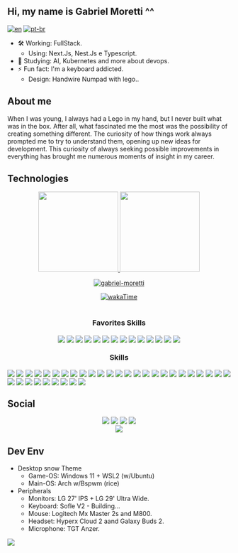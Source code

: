 ## Hi, my name is Gabriel Moretti ^^
[![en](https://img.shields.io/badge/Language-en-informational.svg)]()
[![pt-br](https://img.shields.io/badge/Language-pt--br-yellowgreen.svg)](README.pt-br.md)
- 🛠️ Working: FullStack.
  - Using: Next.Js, Nest.Js e Typescript.
- 🌱 Studying: AI, Kubernetes and more about devops.
- ⚡ Fun fact: I'm a keyboard addicted.
  - Design: Handwire Numpad with lego..


## About me
When I was young, I always had a Lego in my hand, but I never built what was in the box. After all, what fascinated me the most was the possibility of creating something different. The curiosity of how things work always prompted me to try to understand them, opening up new ideas for development. This curiosity of always seeking possible improvements in everything has brought me numerous moments of insight in my career.

## Technologies
<div align="center"> 
  <a href="https://github.com/gabriel-moretti">
    <img height="180em" src="https://github-readme-stats.vercel.app/api?username=Gabriel-Moretti&show_icons=true&theme=outrun&include_all_commits=true&count_private=true"/>
    <img height="180em" src="https://github-readme-stats.vercel.app/api/top-langs/?username=Gabriel-Moretti&layout=compact&langs_count=7&theme=outrun"/>
    <p><img align="center" src="https://github-readme-streak-stats.herokuapp.com?user=gabriel-moretti&theme=outrun&mode=weekly" alt="gabriel-moretti" /></p>
    <!-- <p><img align="center" src="https://github-readme-stats.vercel.app/api/wakatime?username=cb76e4c3-c5d4-4e10-b37f-6c129a34be9d" alt="gabriel_moretti" /></p> -->
  <a/>
  <a href="https://wakatime.com/@cb76e4c3-c5d4-4e10-b37f-6c129a34be9d">
    <img align="center" alt="wakaTime"src="https://wakatime.com/badge/user/cb76e4c3-c5d4-4e10-b37f-6c129a34be9d.svg">
  </a>
</div>
<div style="display: inline_block" align="center"><br>
  <h3>Favorites Skills</h3>
    <img align="center" src="https://img.shields.io/badge/html5-%23E34F26.svg?style=for-the-badge&logo=html5&logoColor=white" > 
    <img align="center" src="https://img.shields.io/badge/css3-%231572B6.svg?style=for-the-badge&logo=css3&logoColor=white" > 
    <img align="center" src="https://img.shields.io/badge/tailwindcss-%2338B2AC.svg?style=for-the-badge&logo=tailwind-css&logoColor=white" > 
    <img align="center" src="https://img.shields.io/badge/javascript-%23323330.svg?style=for-the-badge&logo=javascript&logoColor=%23F7DF1E" > 
    <img align="center" src="https://img.shields.io/badge/typescript-%23007ACC.svg?style=for-the-badge&logo=typescript&logoColor=white" > 
    <img align="center" src="https://img.shields.io/badge/Next-black?style=for-the-badge&logo=next.js&logoColor=white" > 
    <img align="center" src="https://img.shields.io/badge/react-%2320232a.svg?style=for-the-badge&logo=react&logoColor=%2361DAFB" > 
    <img align="center" src="https://img.shields.io/badge/react_native-%2320232a.svg?style=for-the-badge&logo=react&logoColor=%2361DAFB" > 
    <img align="center" src="https://img.shields.io/badge/svelte-%23f1413d.svg?style=for-the-badge&logo=svelte&logoColor=white" > 
    <img align="center" src="https://img.shields.io/badge/figma-%23F24E1E.svg?style=for-the-badge&logo=figma&logoColor=white" > 
    <img align="center" src="https://img.shields.io/badge/markdown-%23000000.svg?style=for-the-badge&logo=markdown&logoColor=white" >
    <img align="center" src="https://img.shields.io/badge/Notion-%23000000.svg?style=for-the-badge&logo=notion&logoColor=white" >
    <img align="center" src="https://img.shields.io/badge/Trello-%23026AA7.svg?style=for-the-badge&logo=Trello&logoColor=white" >
    <img align="center" src="https://img.shields.io/badge/Insomnia-black?style=for-the-badge&logo=insomnia&logoColor=5849BE" > 
  <h3>Skills</h3> 
    <div align="justify"> 
    <img align="center" src="https://img.shields.io/badge/c-%2300599C.svg?style=for-the-badge&logo=c&logoColor=white" > 
    <img align="center" src="https://img.shields.io/badge/python-3670A0?style=for-the-badge&logo=python&logoColor=ffdd54" > 
    <img align="center" src="https://img.shields.io/badge/AWS-%23FF9900.svg?style=for-the-badge&logo=amazon-aws&logoColor=white" > 
    <img align="center" src="https://img.shields.io/badge/vercel-%23000000.svg?style=for-the-badge&logo=vercel&logoColor=white" > 
    <img align="center" src="https://img.shields.io/badge/Anaconda-%2344A833.svg?style=for-the-badge&logo=anaconda&logoColor=white" > 
    <img align="center" src="https://img.shields.io/badge/-AntDesign-%230170FE?style=for-the-badge&logo=ant-design&logoColor=white" > 
    <img align="center" src="https://img.shields.io/badge/bootstrap-%23563D7C.svg?style=for-the-badge&logo=bootstrap&logoColor=white" > 
    <img align="center" src="https://img.shields.io/badge/chakra-%234ED1C5.svg?style=for-the-badge&logo=chakraui&logoColor=white" > 
    <img align="center" src="https://img.shields.io/badge/chart.js-F5788D.svg?style=for-the-badge&logo=chart.js&logoColor=white" > 
    <img align="center" src="https://img.shields.io/badge/express.js-%23404d59.svg?style=for-the-badge&logo=express&logoColor=%2361DAFB" > 
    <img align="center" src="https://img.shields.io/badge/JWT-black?style=for-the-badge&logo=JSON%20web%20tokens" > 
    <img align="center" src="https://img.shields.io/badge/NPM-%23000000.svg?style=for-the-badge&logo=npm&logoColor=white" > 
    <img align="center" src="https://img.shields.io/badge/node.js-6DA55F?style=for-the-badge&logo=node.js&logoColor=white" > 
    <img align="center" src="https://img.shields.io/badge/React_Router-CA4245?style=for-the-badge&logo=react-router&logoColor=white" > 
    <img align="center" src="https://img.shields.io/badge/SASS-hotpink.svg?style=for-the-badge&logo=SASS&logoColor=white" > 
    <img align="center" src="https://img.shields.io/badge/yarn-%232C8EBB.svg?style=for-the-badge&logo=yarn&logoColor=white" > 
    <img align="center" src="https://img.shields.io/badge/apache-%23D42029.svg?style=for-the-badge&logo=apache&logoColor=white" > 
    <img align="center" src="https://img.shields.io/badge/nginx-%23009639.svg?style=for-the-badge&logo=nginx&logoColor=white" > 
    <img align="center" src="https://img.shields.io/badge/MariaDB-003545?style=for-the-badge&logo=mariadb&logoColor=white" > 
    <img align="center" src="https://img.shields.io/badge/Microsoft%20SQL%20Sever-CC2927?style=for-the-badge&logo=microsoft%20sql%20server&logoColor=white" > 
    <img align="center" src="https://img.shields.io/badge/MongoDB-%234ea94b.svg?style=for-the-badge&logo=mongodb&logoColor=white" > 
    <img align="center" src="https://img.shields.io/badge/mysql-%2300f.svg?style=for-the-badge&logo=mysql&logoColor=white" > 
    <img align="center" src="https://img.shields.io/badge/postgres-%23316192.svg?style=for-the-badge&logo=postgresql&logoColor=white" > 
    <img align="center" src="https://img.shields.io/badge/Adobe%20After%20Effects-9999FF.svg?style=for-the-badge&logo=Adobe%20After%20Effects&logoColor=white" > 
    <img align="center" src="https://img.shields.io/badge/Adobe%20Lightroom-31A8FF.svg?style=for-the-badge&logo=Adobe%20Lightroom&logoColor=white" > 
    <img align="center" src="https://img.shields.io/badge/adobephotoshop-%2331A8FF.svg?style=for-the-badge&logo=adobephotoshop&logoColor=white" > 
    <img align="center" src="https://img.shields.io/badge/Adobe%20Premiere%20Pro-9999FF.svg?style=for-the-badge&logo=Adobe%20Premiere%20Pro&logoColor=white" >   
    <img align="center" src="https://img.shields.io/badge/pandas-%23150458.svg?style=for-the-badge&logo=pandas&logoColor=white" > 
    <img align="center" src="https://img.shields.io/badge/Linux-FCC624?style=for-the-badge&logo=linux&logoColor=black" > 
    <img align="center" src="https://img.shields.io/badge/-Arduino-00979D?style=for-the-badge&logo=Arduino&logoColor=white" > 
    <img align="center" src="https://img.shields.io/badge/docker-%230db7ed.svg?style=for-the-badge&logo=docker&logoColor=white" > 
    <img align="center" src="https://img.shields.io/badge/ESLint-4B3263?style=for-the-badge&logo=eslint&logoColor=white" > 
    <img align="center" src="https://img.shields.io/badge/Postman-FF6C37?style=for-the-badge&logo=postman&logoColor=white" > 
    <img align="center" src="https://img.shields.io/badge/-Swagger-%23Clojure?style=for-the-badge&logo=swagger&logoColor=white" > 
  </div>
</div>

## Social
<div align="center"> 
  <a href="https://www.instagram.com/gabriel_moretti/" target="_blank"><img src="https://img.shields.io/badge/-Instagram-%23E4405F?style=for-the-badge&logo=instagram&logoColor=white" target="_blank"></a>
  <a href = "mailto:gabrielmjorge@hotmail.com"><img src="https://img.shields.io/badge/-E Mail-%23333?style=for-the-badge&logo=minutemailer&logoColor=white" target="_blank"></a>
  <a href="www.linkedin.com/in/gabriel-moretti-br" target="_blank"><img src="https://img.shields.io/badge/-LinkedIn-%230077B5?style=for-the-badge&logo=linkedin&logoColor=white" target="_blank"></a>
   <a href="www.linkedin.com/in/gabriel-moretti-br" target="_blank"><img src="https://img.shields.io/badge/-Reddit-%230077B5?style=for-the-badge&color=FF4500&logo=reddit&logoColor=white" target="_blank"></a> 
</div>
<div align="center"> 
  <a href="https://ko-fi.com/T6T6LAGXI" target="_blank"><img src="https://ko-fi.com/img/githubbutton_sm.svg" target="_blank"></a>
</div>


## Dev Env
- Desktop snow Theme
  - Game-OS: Windows 11 + WSL2 (w/Ubuntu)
  - Main-OS: Arch w/Bspwm (rice)
- Peripherals
  - Monitors: LG 27' IPS + LG 29' Ultra Wide.
  - Keyboard: Sofle V2 - Building...
  - Mouse: Logitech Mx Master 2s and M800.
  - Headset: Hyperx Cloud 2 aand Galaxy Buds 2.
  - Microphone: TGT Anzer.

[![](https://visitcount.itsvg.in/api?id=Gabriel-Moretti&icon=5&color=0)](https://visitcount.itsvg.in)

